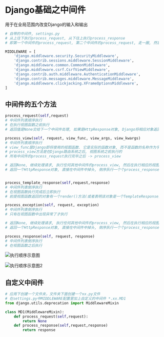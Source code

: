 # Django基础之中间件

用于在全局范围内改变Django的输入和输出

```python
# 自带的中间件, settings.py
# 从上往下执行process_request, 从下往上执行process_response
# 即第一个中间件的process_request, 第二个中间件的process_request, 走一圈, 然后到第一个中间件的process_view, 第二个process_view

MIDDLEWARE = [
    'django.middleware.security.SecurityMiddleware',
    'django.contrib.sessions.middleware.SessionMiddleware',
    'django.middleware.common.CommonMiddleware',
    'django.middleware.csrf.CsrfViewMiddleware',
    'django.contrib.auth.middleware.AuthenticationMiddleware',
    'django.contrib.messages.middleware.MessageMiddleware',
    'django.middleware.clickjacking.XFrameOptionsMiddleware',
]
```

## 中间件的五个方法

```python
process_request(self,request)
# 中间件列表顺序执行
# 在执行视图函数之前执行
# 返回值是None交给下一个中间件处理, 如果是HttpResponse对象, Django将相应对象返回给浏览器, 不继续往下执行

process_view(self, request, view_func, view_args, view_kwargs)
# 中间件列表顺序执行
# view_func是Django即将使用的视图函数. 它是实际的函数对象, 而不是函数的名称作为字符串
# process_view方法是在Django路由系统之后, 视图系统之前执行的
# 所有中间件的process_request执行完毕之后 -> process_view

# 返回None, 继续处理请求, 执行任何其他中间件的process_view, 然后在执行相应的视图
# 返回一个HttpResponse对象, 直接在中间件中掉头, 倒序执行一个个process_response方法, 最后返回给浏览器


process_template_response(self,request,response)
# 中间件列表倒序执行
# 在视图函数执行完成后立即执行
# 前提视图函数返回的对象有一个render()方法(或者表明该对象是一个TemplateResponse对象或等价方法)

process_exception(self, request, exception)
# 中间件列表倒序执行
# 只有在视图函数中出现异常了才执行

# 返回None, 继续处理请求, 执行任何其他中间件的process_view, 然后在执行相应的视图
# 返回一个HttpResponse对象, 直接在中间件中掉头, 倒序执行一个个process_response方法, 最后返回给浏览器

process_response(self, request, response)
# 中间件列表倒序执行
# 在视图函数之后执行
```

![执行顺序示意图](https://images2018.cnblogs.com/blog/1342004/201806/1342004-20180626145605311-893859640.png)

![执行顺序示意图2](https://images2018.cnblogs.com/blog/1342004/201806/1342004-20180626145540139-490623235.png)

## 自定义中间件

```python
# 应用下创建一个文件夹，文件夹下面创建一个xx.py文件
# 在settings.py中MIDDLEWARE配置里加上自定义的中间件 *.xx.MD1
from django.utils.deprecation import MiddlewareMixin

class MD1(MiddlewareMixin):
    def process_request(self,request):
        return None
    def process_response(self,request,response)
        return response
```
